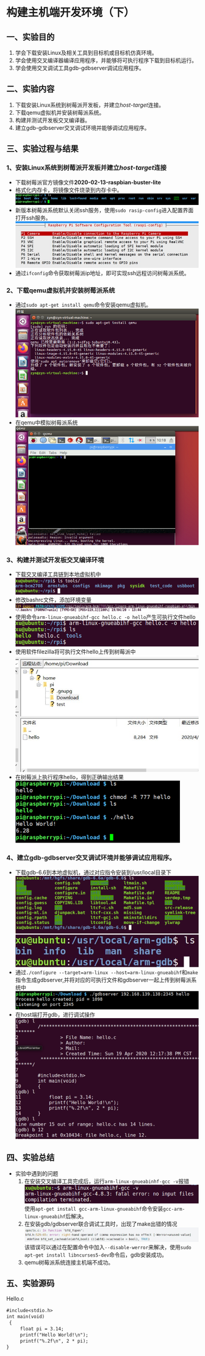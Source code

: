 # 构建主机端开发环境（下）

## 一、实验目的
1. 学会下载安装Linux及相关工具到目标机或目标机仿真环境。
2. 学会使用交叉编译器编译应用程序，并能够将可执行程序下载到目标机运行。
3. 学会使用交叉调试工具gdb-gdbserver调试应用程序。

## 二、实验内容
1. 下载安装Linux系统到树莓派开发板，并建立*host-target*连接。
2. 下载qemu虚拟机并安装树莓派系统。
3. 构建并测试开发板交叉编译器。
4. 建立gdb-gdbserver交叉调试环境并能够调试应用程序。

## 三、实验过程与结果
### 1、安装Linux系统到树莓派开发板并建立*host-target*连接
* 下载树莓派官方镜像文件**2020-02-13-raspbian-buster-lite**
* 格式化内存卡，将镜像文件烧录到内存卡中。
![树莓派界面](img/树莓派界面.jpg)
* 新版本树莓派系统默认关闭ssh服务，使用`sudo rasip-config`进入配置界面打开ssh服务。
![配置ssh](img/配置ssh.jpg)
* 通过`ifconfig`命令获取树莓派ip地址，即可实现ssh远程访问树莓派系统。
### 2、下载qemu虚拟机并安装树莓派系统
* 通过`sudo apt-get install qemu`命令安装qemu虚拟机。
![qemu](img/qemu.PNG)
* 在qemu中模拟树莓派系统
![qemu1](img/qemu1.PNG)
### 3、构建并测试开发板交叉编译环境
* 下载交叉编译工具链到本地虚拟机中
![tools](img/tools.jpg)
* 修改bashrc文件，添加环境变量
![添加环境变量](img/bashrc.jpg)
* 使用命令`arm-linux-gnueabihf-gcc hello.c -o hello`产生可执行文件hello
![hello](img/hello.jpg)
* 使用软件filezilla将可执行文件hello上传到树莓派中
![](img/filezilla.jpg)
* 在树莓派上执行程序hello，得到正确输出结果
![](img/执行hello.jpg)
### 4、建立gdb-gdbserver交叉调试环境并能够调试应用程序。
* 下载gdb-6.6到本地虚拟机，通过对应指令安装到/usr/local目录下
![](img/gdb.jpg)
![](img/usr_local.jpg)
* 通过`./configure --target=arm-linux --host=arm-linux-gnueabihf`和`make`指令生成gdbserver,并将对应的可执行文件和gdbserver一起上传到树莓派系统中
![](img/gdbserver.jpg)
* 在host端打开gdb，进行调试操作
![](img/gdb操作.jpg)

## 四、实验总结
* 实验中遇到的问题
    1. 在安装交叉编译工具完成后，运行`arm-linux-gnueabinhf-gcc -v`报错
    ![](img/报错1.jpg)
    使用`apt-get install gcc-arm-linux-gnueabihf`命令安装`gcc-arm-linux-gnueabihf`后解决。
    2. 在安装gdb/gdbserver联合调试工具时，出现了make出错的情况
    ![](img/报错2.jpg)
    该错误可以通过在配置命令中加入`--disable-werror`来解决，使用`sudo apt-get install libncurses5-dev`命令后，gdb安装成功。
    3. qemu树莓派系统连接主机端不成功。

## 五、实验源码
Hello.c
```
#include<stdio.h> 
int main(void)
 {
     float pi = 3.14;
     printf("Hello World!\n");
     printf("%.2f\n", 2 * pi);
}
```            